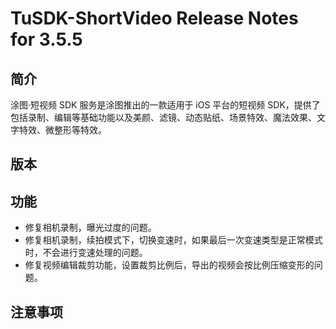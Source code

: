 # TuSDK-ShortVideo Release Notes for 3.5.5

## 简介

涂图·短视频 SDK 服务是涂图推出的一款适用于 iOS 平台的短视频 SDK，提供了包括录制、编辑等基础功能以及美颜、滤镜、动态贴纸、场景特效、魔法效果、文字特效、微整形等特效。

## 版本



## 功能

* 修复相机录制，曝光过度的问题。
* 修复相机录制，续拍模式下，切换变速时，如果最后一次变速类型是正常模式时，不会进行变速处理的问题。
* 修复视频编辑裁剪功能，设置裁剪比例后，导出的视频会按比例压缩变形的问题。

## 注意事项
